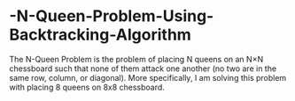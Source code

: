 # -N-Queen-Problem-Using-Backtracking-Algorithm
The N-Queen Problem is the problem of placing N queens on an N×N chessboard such that none of them attack one another (no two are in the same row, column, or diagonal).  More specifically, I am solving this problem with placing 8 queens on 8x8 chessboard.
